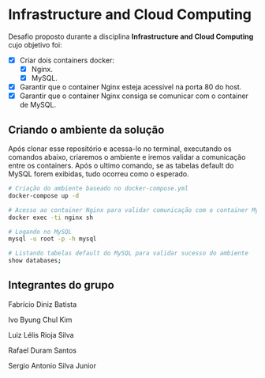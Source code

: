 # Infrastructure and Cloud Computing

Desafio proposto durante a disciplina **Infrastructure and Cloud Computing** cujo objetivo foi:

- [x] Criar dois containers docker:
  - [x] Nginx.
  - [x] MySQL.
- [x] Garantir que o container Nginx esteja acessível na porta 80 do host.
- [x] Garantir que o container Nginx consiga se comunicar com o container de MySQL.

## Criando o ambiente da solução

Após clonar esse repositório e acessa-lo no terminal, executando os comandos abaixo, criaremos o ambiente e iremos validar a comunicação entre os containers. Após o ultimo comando, se as tabelas default do MySQL forem exibidas, tudo ocorreu como o esperado.

```sh
# Criação do ambiente baseado no docker-compose.yml
docker-compose up -d

# Acesso ao container Nginx para validar comunicação com o container MySQL
docker exec -ti nginx sh

# Logando no MySQL
mysql -u root -p -h mysql

# Listando tabelas default do MySQL para validar sucesso do ambiente
show databases;
```

## Integrantes do grupo

Fabrício Diniz Batista

Ivo Byung Chul Kim

Luiz Lélis Rioja Silva

Rafael Duram Santos

Sergio Antonio Silva Junior
